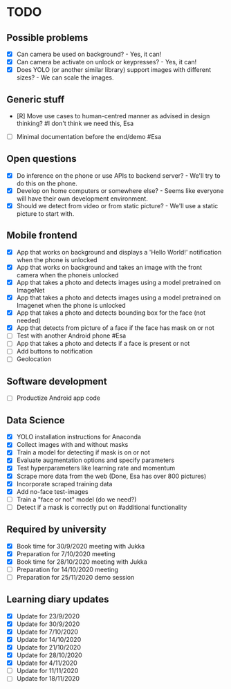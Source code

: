 # TODO

## Possible problems
- [x] Can camera be used on background? - Yes, it can!
- [x] Can camera be activate on unlock or keypresses? - Yes, it can!
- [x] Does YOLO (or another similar library) support images with different sizes? - We can scale the images.

## Generic stuff
- [R] Move use cases to human-centred manner as advised in design thinking? #I don't think we need this, Esa
- [ ] Minimal documentation before the end/demo #Esa

## Open questions
- [x] Do inference on the phone or use APIs to backend server? - We'll try to do this on the phone.
- [x] Develop on home computers or somewhere else? - Seems like everyone will have their own development environment.
- [x] Should we detect from video or from static picture? - We'll use a static picture to start with.

## Mobile frontend
- [x] App that works on background and displays a 'Hello World!' notification when the phone is unlocked
- [x] App that works on background and takes an image with the front camera when the phoneis unlocked
- [x] App that takes a photo and detects images using a model pretrained on ImageNet
- [x] App that takes a photo and detects images using a model pretrained on Imagenet when the phone is unlocked
- [x] App that takes a photo and detects bounding box for the face (not needed)
- [x] App that detects from picture of a face if the face has mask on or not
- [ ] Test with another Android phone #Esa
- [ ] App that takes a photo and detects if a face is present or not
- [ ] Add buttons to notification
- [ ] Geolocation

## Software development
- [ ] Productize Android app code

## Data Science
- [x] YOLO installation instructions for Anaconda
- [x] Collect images with and without masks
- [x] Train a model for detecting if mask is on or not
- [x] Evaluate augmentation options and specify parameters
- [x] Test hyperparameters like learning rate and momentum
- [x] Scrape more data from the web (Done, Esa has over 800 pictures)
- [x] Incorporate scraped training data
- [x] Add no-face test-images
- [ ] Train a "face or not" model (do we need?)
- [ ] Detect if a mask is correctly put on #additional functionality

## Required by university
- [x] Book time for 30/9/2020 meeting with Jukka
- [x] Preparation for 7/10/2020 meeting
- [x] Book time for 28/10/2020 meeting with Jukka
- [ ] Preparation for 14/10/2020 meeting
- [ ] Preparation for 25/11/2020 demo session

## Learning diary updates
- [x] Update for 23/9/2020
- [x] Update for 30/9/2020
- [x] Update for 7/10/2020
- [x] Update for 14/10/2020
- [x] Update for 21/10/2020
- [x] Update for 28/10/2020
- [x] Update for 4/11/2020
- [ ] Update for 11/11/2020
- [ ] Update for 18/11/2020
